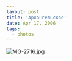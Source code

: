 ```yaml
---
layout: post
title: 'Архангельское'
date: Apr 17, 2006
tags:
  - photos
---
```




![MG-2716.jpg](upload://MG-2716.jpg)

